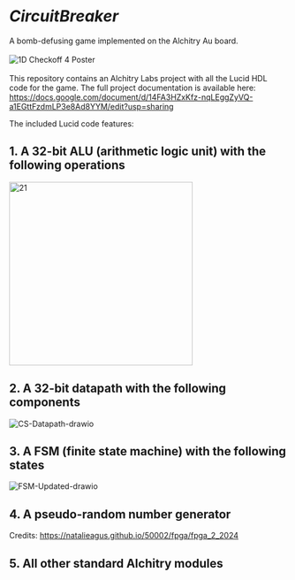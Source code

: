# *CircuitBreaker*
A bomb-defusing game implemented on the Alchitry Au board. <br><br>
![1D Checkoff 4 Poster](https://github.com/user-attachments/assets/5ad17bf0-f156-4c90-8918-3a0d47cd8d4a) <br><br>
This repository contains an Alchitry Labs project with all the Lucid HDL code for the game.
The full project documentation is available here:
https://docs.google.com/document/d/14FA3HZxKfz-nqLEggZyVQ-a1EGttFzdmLP3e8Ad8YYM/edit?usp=sharing

The included Lucid code features:
## 1. A 32-bit ALU (arithmetic logic unit) with the following operations
<img width="332" alt="21" src="https://github.com/user-attachments/assets/7c468b87-2b3c-4e5a-901a-1dfe16ba08d4" /><br>
## 2. A 32-bit datapath with the following components
![CS-Datapath-drawio](https://github.com/user-attachments/assets/4c209e81-ff73-414e-876c-7629c0a635a4)<br>
## 3. A FSM (finite state machine) with the following states
![FSM-Updated-drawio](https://github.com/user-attachments/assets/7567db27-0baf-470d-bce2-397e65976654)<br>
## 4. A pseudo-random number generator
Credits: https://natalieagus.github.io/50002/fpga/fpga_2_2024
## 5. All other standard Alchitry modules 
